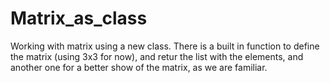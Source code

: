 # Matrix_as_class
 Working with matrix using a new class.
 There is a built in function to define the matrix (using 3x3 for now), and retur the list with the elements, and another one for a better show of the matrix, as we are familiar.
